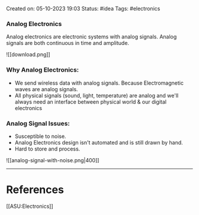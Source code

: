Created on: 05-10-2023 19:03
Status: #idea
Tags: #electronics
### Analog Electronics
Analog electronics are electronic systems with analog signals. Analog signals are both continuous in time and amplitude.

![[download.png]]
### Why Analog Electronics:
- We send wireless data with analog signals. Because Electromagnetic waves are analog signals.
- All physical signals (sound, light, temperature) are analog and we'll always need an interface between physical world & our digital electronics
### Analog Signal Issues:
 - Susceptible to noise.
 - Analog Electronics design isn't automated and is still drawn by hand. 
 - Hard to store and process.

![[analog-signal-with-noise.png|400]]


-----------------
# References
[[ASU:Electronics]]